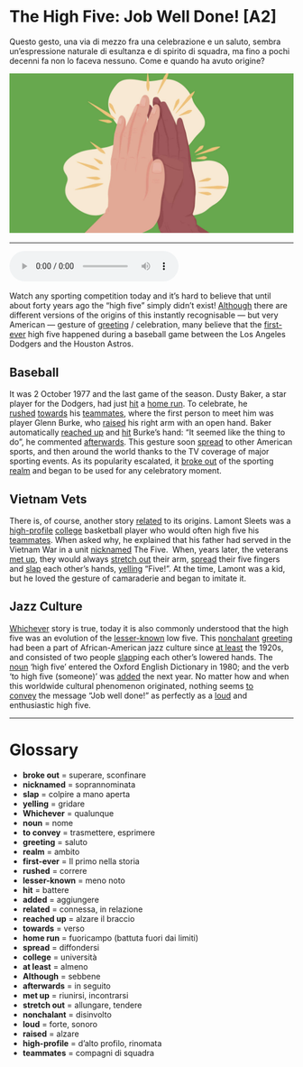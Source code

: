 # The High Five: Job Well Done!   [A2]

Questo gesto, una via di mezzo fra una celebrazione e un saluto, sembra un’espressione naturale di esultanza e di spirito di squadra, ma fino a pochi decenni fa non lo faceva nessuno. Come e quando ha avuto origine?

![](The%20High%20Five%20Job%20Well%20Done%21.jpg)

--------------

<div>
<audio controls autoplay>
    <source src="https://raw.githubusercontent.com/dartie/knowledge-base/main/English/SpeakUp/2023-07/The%20High%20Five%20Job%20Well%20Done%21.mp3" type="audio/mpeg">
</audio>
</div>


Watch any sporting competition today and it’s hard to believe that until about forty years ago the “high five” simply didn’t exist! [Although](## "sebbene") there are different versions of the origins of this instantly recognisable — but very American — gesture of [greeting](## "saluto") / celebration, many believe that the [first-ever](## "Il primo nella storia") high five happened during a baseball game between the Los Angeles Dodgers and the Houston Astros. 

## Baseball
It was 2 October 1977 and the last game of the season. Dusty Baker, a star player for the Dodgers, had just [hit](## "battere") a [home run](## "fuoricampo (battuta fuori dai limiti)"). To celebrate, he [rushed](## "correre") [towards](## "verso") his [teammates](## "compagni di squadra"), where the first person to meet him was player Glenn Burke, who [raised](## "alzare") his right arm with an open hand. Baker automatically [reached up](## "alzare il braccio") and [hit](## "battere") Burke’s hand: “It seemed like the thing to do”, he commented [afterwards](## "in seguito"). This gesture soon [spread](## "diffondersi") to other American sports, and then around the world thanks to the TV coverage of major sporting events. As its popularity escalated, it [broke out](## "superare, sconfinare") of the sporting [realm](## "ambito") and began to be used for any celebratory moment. 

## Vietnam Vets
There is, of course, another story [related](## "connessa,	in relazione") to its origins. Lamont Sleets was a [high-profile](## "d’alto profilo, rinomata") [college](## "università") basketball player who would often high five his [teammates](## "compagni di squadra"). When asked why, he explained that his father had served in the Vietnam War in a unit [nicknamed](## "soprannominata") The Five.  When, years later, the veterans [met up](## "riunirsi, incontrarsi"), they would always [stretch out](## "allungare, tendere") their arm, [spread](## "diffondersi") their five fingers and [slap](## "colpire a mano aperta") each other’s hands, [yelling](## "gridare") “Five!”. At the time, Lamont was a kid, but he loved the gesture of camaraderie and began to imitate it. 

## Jazz Culture
[Whichever](## "qualunque") story is true, today it is also commonly understood that the high five was an evolution of the [lesser-known](## "meno noto") low five. This [nonchalant](## "disinvolto") [greeting](## "saluto") had been a part of African-American jazz culture since [at least](## "almeno") the 1920s, and consisted of two people [slap](## "colpire a mano aperta")ping each other’s lowered hands. The [noun](## "nome") ‘high five’ entered the Oxford English Dictionary in 1980; and the verb ‘to high five (someone)’ was [added](## "aggiungere") the next year. No matter how and when this worldwide cultural phenomenon originated, nothing seems [to convey](## "trasmettere, esprimere") the message “Job well done!” as perfectly as a [loud](## "forte, sonoro") and enthusiastic high five. 

--------------

<div style = "display:block; clear:both; page-break-after:always;"></div>

# Glossary
* **broke out** = superare, sconfinare
* **nicknamed** = soprannominata
* **slap** = colpire a mano aperta
* **yelling** = gridare
* **Whichever** = qualunque
* **noun** = nome
* **to convey** = trasmettere, esprimere
* **greeting** = saluto
* **realm** = ambito
* **first-ever** = Il primo nella storia
* **rushed** = correre
* **lesser-known** = meno noto
* **hit** = battere
* **added** = aggiungere
* **related** = connessa,	in relazione
* **reached up** = alzare il braccio
* **towards** = verso
* **home run** = fuoricampo (battuta fuori dai limiti)
* **spread** = diffondersi
* **college** = università
* **at least** = almeno
* **Although** = sebbene
* **afterwards** = in seguito
* **met up** = riunirsi, incontrarsi
* **stretch out** = allungare, tendere
* **nonchalant** = disinvolto
* **loud** = forte, sonoro
* **raised** = alzare
* **high-profile** = d’alto profilo, rinomata
* **teammates** = compagni di squadra

